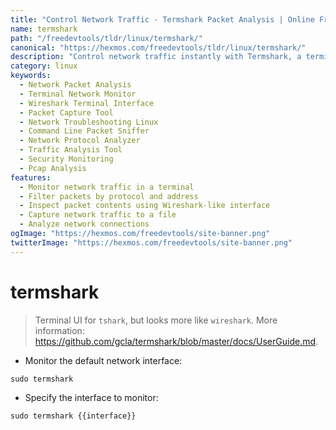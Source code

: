 ```yaml
---
title: "Control Network Traffic - Termshark Packet Analysis | Online Free DevTools by Hexmos"
name: termshark
path: "/freedevtools/tldr/linux/termshark/"
canonical: "https://hexmos.com/freedevtools/tldr/linux/termshark/"
description: "Control network traffic instantly with Termshark, a terminal-based network analyzer. Capture packets, filter protocols, and inspect connections. Free online tool, no registration required."
category: linux
keywords:
  - Network Packet Analysis
  - Terminal Network Monitor
  - Wireshark Terminal Interface
  - Packet Capture Tool
  - Network Troubleshooting Linux
  - Command Line Packet Sniffer
  - Network Protocol Analyzer
  - Traffic Analysis Tool
  - Security Monitoring
  - Pcap Analysis
features:
  - Monitor network traffic in a terminal
  - Filter packets by protocol and address
  - Inspect packet contents using Wireshark-like interface
  - Capture network traffic to a file
  - Analyze network connections
ogImage: "https://hexmos.com/freedevtools/site-banner.png"
twitterImage: "https://hexmos.com/freedevtools/site-banner.png"
---
```


# termshark

> Terminal UI for `tshark`, but looks more like `wireshark`.
> More information: <https://github.com/gcla/termshark/blob/master/docs/UserGuide.md>.

- Monitor the default network interface:

`sudo termshark`

- Specify the interface to monitor:

`sudo termshark {{interface}}`
